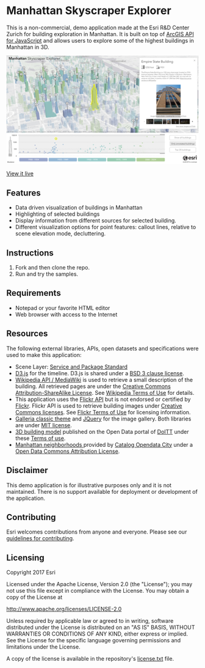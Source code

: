 # Manhattan Skyscraper Explorer

This is a non-commercial, demo application made at the Esri R&D Center Zurich for building exploration in Manhattan. It is built on top of [ArcGIS API for JavaScript](https://developers.arcgis.com/javascript/) and allows users to explore some of the highest buildings in Manhattan in 3D.

![screenshot](./img/screenshot.png)

[View it live](https://esri.github.io/Manhattan-skyscraper-explorer/)

## Features

* Data driven visualization of buildings in Manhattan
* Highlighting of selected buildings
* Display information from different sources for selected building.
* Different visualization options for point features: callout lines, relative to scene elevation mode, decluttering.

## Instructions

1. Fork and then clone the repo.
2. Run and try the samples.

## Requirements

* Notepad or your favorite HTML editor
* Web browser with access to the Internet

## Resources
The following external libraries, APIs, open datasets and specifications were used to make this application:</p>

* Scene Layer: [Service and Package Standard](https://github.com/Esri/i3s-spec)
* <a href="https://d3js.org/" target="_blank">D3.js</a> for the timeline. D3.js is shared under a <a href="https://github.com/d3/d3/blob/master/LICENSE" target="blank">BSD 3 clause license</a>.
* <a href="https://www.mediawiki.org/wiki/API:Main_page" target="_blank">Wikipedia API / MediaWiki</a> is used to retrieve a small description of the building. All retrieved pages are under the <a href="https://en.wikipedia.org/wiki/Wikipedia:Text_of_Creative_Commons_Attribution-ShareAlike_3.0_Unported_License" target="_blank">Creative Commons Attribution-ShareAlike License</a>. See <a href="https://wikimediafoundation.org/wiki/Terms_of_Use" target="_blank">Wikipedia Terms of Use</a> for details.
* This application uses the <a href="https://www.flickr.com/services/api/" target="_blank">Flickr API</a> but is not endorsed or certified by <a href="https://www.flickr.com/" target="_blank">Flickr</a>. Flickr API is used to retrieve building images under <a href="https://creativecommons.org/licenses/" target="_blank">Creative Commons licenses</a>. See <a href="https://www.flickr.com/services/api/tos/" target="_blank">Flickr Terms of Use</a> for licensing information.
* <a href="https://galleria.io/downloads/classic/" target="_blank">Galleria classic theme</a> and <a href="https://jquery.com/" target="_blank">JQuery</a> for the image gallery. Both libraries are under <a href="https://opensource.org/licenses/MIT" target="_blank">MIT license</a>.
* <a href="http://www1.nyc.gov/site/doitt/initiatives/3d-building.page" target="_blank">3D building model</a> published on the Open Data portal of <a href="http://www1.nyc.gov/site/doitt/index.page" target="_blank">DoITT</a> under these <a href="http://www1.nyc.gov/home/terms-of-use.page" target="_blank">Terms of use</a>.
* <a href="http://catalog.opendata.city/dataset/pediacities-nyc-neighborhoods/resource/91778048-3c58-449c-a3f9-365ed203e914" target="_blank"> Manhattan neighborhoods </a> provided by <a href="http://catalog.opendata.city/" target="_blank">Catalog Opendata City</a> under a <a href="http://opendefinition.org/licenses/odc-by/" target="_blank">Open Data Commons Attribution License</a>.

## Disclaimer

This demo application is for illustrative purposes only and it is not maintained. There is no support available for deployment or development of the application.

## Contributing

Esri welcomes contributions from anyone and everyone. Please see our [guidelines for contributing](https://github.com/esri/contributing).

## Licensing
Copyright 2017 Esri

Licensed under the Apache License, Version 2.0 (the "License");
you may not use this file except in compliance with the License.
You may obtain a copy of the License at

   http://www.apache.org/licenses/LICENSE-2.0

Unless required by applicable law or agreed to in writing, software
distributed under the License is distributed on an "AS IS" BASIS,
WITHOUT WARRANTIES OR CONDITIONS OF ANY KIND, either express or implied.
See the License for the specific language governing permissions and
limitations under the License.

A copy of the license is available in the repository's [license.txt](./license.txt ) file.
